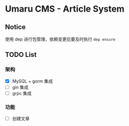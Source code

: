 # Umaru CMS - Article System

## Notice

使用 dep 进行包管理，依赖变更后要及时执行 `dep ensure`

## TODO List

### 架构

* [x] MySQL + gorm 集成
* [ ] gin 集成
* [ ] grpc 集成

### 功能

* [ ] 创建文章
